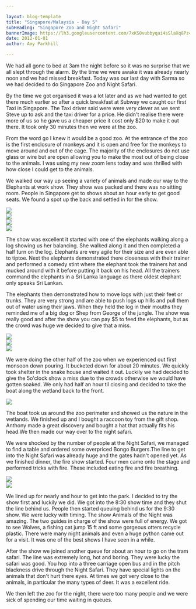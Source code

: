 ```yaml
---

layout: blog-template
title: "Singapore/Malaysia - Day 5"
subHeading: "Singapore Zoo and Night Safari"
bannerImage: https://lh3.googleusercontent.com/7xKS0vubbyqai4sSlaXq8Pz4j1MS68ISDAxyk2-SHc8Ng6gACGMBUDdastHfHCOxNS-VdJWQjj5yLrxa5Zk4xbS7Ri8_RCeLGyKRNJZCUyX1Cpv2Ou93sg0-z1EX82httuGbdvSGtQ
date: 2012-01-01
author: Amy Parkhill

---
```


We had all gone to bed at 3am the night before so it was no surprise that we all slept through the alarm. By the time we were awake it was already nearly noon and we had missed breakfast. Today was our last day with Sarma so we had decided to do Singapore Zoo and Night Safari. 

By the time we got organised it was a lot later and as we had wanted to get there much earlier so after a quick breakfast at Subway we caught our first Taxi in Singapore. The Taxi driver said were were very clever as we sent Steve up to ask and the taxi driver for a price. He didn't realise there were more of us so he gave us a cheaper price it cost only $20 to make it out there. It took only 30 minutes then we were at the zoo.

From the word go I knew it would be a good zoo. At the entrance of the zoo is the first enclosure of monkeys and it is open and free for the monkeys to move around and out of the cage. The majority of the enclosures do not use glass or wire but are open allowing you to make the most out of being close to the animals. I was using my new zoom lens today and was thrilled with how close I could get to the animals. 

We walked our way up seeing a variety of animals and made our way to the Elephants at work show. They show was packed and there was no sitting room. People in Singapore get to shows about an hour early to get good seats. We found a spot up the back and settled in for the show.

<div class="center-image"><img src="https://lh3.googleusercontent.com/ev9mTL2trPx9pBDxsepH8AJfpaoUcn8pGI7fOuZPNu8W_xx4XBThBLoP7TBJYRSHZEoKuKY_HB2h-jwxM0XBw1Zu_SI_FNcb9Yudu4XDoWfAnyBP-f9JEb9cRYJOSVsEbNYiOMboFQ" /></div>
<div class="center-image"><img src="https://lh3.googleusercontent.com/O1cvmJADtjn6q-hWpAxdZUHqeBSaG8AhA84zOKiUvnMa-ZC-Y19gIDNs3WfU8RdMzQzwaOylQFWow41LYbZGuiTHQ3Q7Pj-eGERY2HCXictRqELOlgNWlz8RhAXPVFxj-eOUOE3Qqg" /></div>
<div class="center-image"><img src="https://lh3.googleusercontent.com/l-u5sbghPeRLDExqGYaOVR9PSbo5wxhhky1rcqOV3OwumFk9ZCaX_y7tcgzVMkA_7NjcQX1LXaQl1fGrhbyIRPMJ-uZSKTaLitBjKw4SFuSkeh-C32aUVR58UtvOZDXLZ-1aEbxEAw" /></div>
<div class="center-image"><img src="https://lh3.googleusercontent.com/IvnY5qxnJqiEq5f6qgmbET5jqlVpIYiGadyJ59AWjh7ZNV1k6yyT4oNJXCBT3T22KEb2likQ01QR6_D7yUPxSJRSDSIcf_5-cjh0lfG1PaOC-0eECQbVkAzTumysHuMW7pouNWMzoA" /></div>

The show was excellent it started with one of the elephants walking along a log showing us her balancing. She walked along it and then completed a half turn on the log. Elephants are very agile for their size and are even able to tiptoe. Next the elephants demonstrated there closeness with their trainer and performed a comedy stint where the elephant took the trainers hat and mucked around with it before putting it back on his head. All the trainers command the elephants in a Sri Lanka language as there oldest elephant only speaks Sri Lankan. 

The elephants then demonstrated how to move logs with just their feet or trunks. They are very strong and are able to push logs up hills and pull them out of water using their jaws. When they held the log in their mouths they reminded me of a big dog or Shep from George of the jungle. The show was really good and after the show you can pay $5 to feed the elephants, but as the crowd was huge we decided to give that a miss.

<div class="center-image"><img src="https://lh3.googleusercontent.com/aAhJIhtb5td0i5XQWqLj9gUnX5peo0bPySurFudTkzLMFlbwicia-XjBeBlHAmWtv9rhM5IxjVp2a5CouEDUUWoUYzjs0Md5o4a1kqvqxO3O6YlqxFTUrVzyDinSdZ0cys-j9pi1Aw" /></div>
<div class="center-image"><img src="https://lh3.googleusercontent.com/ZXHna4tFYwfm5LMW0XF_uKp2XvQFjAjN7wr0z9ZgJ8Sj26VA4tFYM39T_nbesXQnFavneZ9aQikhpTqk5yW1Hv69DQFX-y4JuOWJySGZTQu52TKAJm_DDg7jHbhOzdPZxKT8uCM73g" /></div>
<div class="center-image"><img src="https://lh3.googleusercontent.com/K1G6yeHB4wKE9jyujReQ5NZm8Lbcz2x1qAh0RofTTAHpiqS_sOwKYsNyNuEqNpn1njjZOpEBq5M6mLMu4icKt7dGaOIbqe9fGJDAEB4R6rzYkg1rTX4Fq7rUcP4LzjekayRGTyAdEg" /></div>

We were doing the other half of the zoo when we experienced out first monsoon down pouring. It bucketed down for about 20 minutes. We quickly took shelter in the snake house and waited it out. Luckily we had decided to give the 5o'clock show a miss due to the crowds otherwise we would have gotten soaked. We only had half an hour til closing and decided to take the boat along the wetland back to the front. 

<div class="center-image"><img src="https://lh3.googleusercontent.com/UQhr5I8u7SLziaBH6Nhw_LIQjwYaA4C7YABbdo59i_sOT9M8Epw_WZG13oFUVdl-AWsMe9A3qxQbZA66xmCyuBicNGQN4JmYqMUbBYIacHjcBNxLTAMQOzqpiLRcxzM55bgscugKnw" /></div>

The boat took us around the zoo perimeter and showed us the nature in the wetlands. We finished up and I bought a raccoon toy from the gift shop. Anthony made a great discovery and bought a hat that actually fits his head.We then made our way over to the night safari. 

We were shocked by the number of people at the Night Safari, we managed to find a table and ordered some overpriced Bongo Burgers.The line to get into the Night Safari was already huge and the gates hadn't opened yet. As we finished dinner, the fire show started. Four men came onto the stage and performed tricks with fire. These included eating fire and fire breathing.

<div class="center-image"><img src="https://lh3.googleusercontent.com/uIFPm2m5zAHt0g7iEJJxBExR_iTYvbvgLndTE5JTxX4yuLWtV3ayuz8Dk88QRc63gLtl7lqPqAH_s74jl3xC-ePDwL937IRj9VdS63JMeGMy9wACEo1HCiSEB0a45rhQNngYuJ_U4w" /></div>
<div class="center-image"><img src="https://lh3.googleusercontent.com/uB9I9qDhtwYGVKl662raVdNlVFuY2kzOUqoOgbTiGHx7wH8udIqRyGcxBe84ySIkJkPK1gWUwW5g65ibnFjplARJ9UOEPSy69HwdEFwHFScR4pmWPvXSLepvxwNIhtd0See9J8_OYg" /></div>

We lined up for nearly and hour to get into the park. I decided to try the show first and luckily we did. We got into the 8:30 show time and they shut the line behind us. People then started queuing behind us for the 9:30 show. We were lucky with timing. The show Animals of the Night was amazing. The two guides in charge of the show were full of energy. We got to see Wolves, a fishing cat jump 15 ft and some gorgeous otters recycle plastic. There were many night animals and even a huge python came out for a visit. It was one of the best shows I have seen in a while.

After the show we joined another queue for about an hour to go on the tram safari. The line was extremely long, hot and boring. They were lucky the safari was good. You hop into a three carriage open bus and in the pitch blackness drive through the Night Safari. They have special lights on the animals that don't hurt there eyes. At times we got very close to the animals, in particular the many types of deer. It was a excellent ride. 

We then left the zoo for the night, there were too many people and we were sick of spending our time waiting in queues.